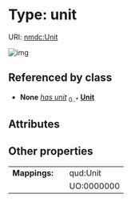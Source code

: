 
# Type: unit




URI: [nmdc:Unit](https://microbiomedata/meta/Unit)


![img](http://yuml.me/diagram/nofunky;dir:TB/class/)

## Referenced by class

 *  **None** *[has unit](has_unit.md)*  <sub>0..*</sub>  **[Unit](Unit.md)**

## Attributes


## Other properties

|  |  |  |
| --- | --- | --- |
| **Mappings:** | | qud:Unit |
|  | | UO:0000000 |

